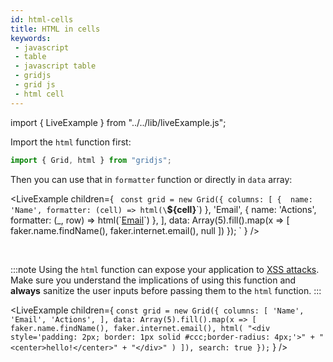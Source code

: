 ```yaml
---
id: html-cells
title: HTML in cells
keywords:
 - javascript
 - table
 - javascript table
 - gridjs
 - grid js
 - html cell
---
```


import { LiveExample } from "../../lib/liveExample.js";

Import the `html` function first:

```js
import { Grid, html } from "gridjs";
```

Then you can use that in `formatter` function or directly in `data` array:

<LiveExample children={
`
const grid = new Grid({
  columns: [
      { 
        name: 'Name',
        formatter: (cell) => html(\`<b>\${cell}</b>\`)
      },
      'Email',
      { 
        name: 'Actions',
        formatter: (_, row) => html(\`<a href='mailto:\${row.cells[1].data}'>Email</a>\`)
      },
   ],
  data: Array(5).fill().map(x => [
    faker.name.findName(),
    faker.internet.email(),
    null
  ])
});
`
} />

<br/>

:::note
Using the `html` function can expose your application to [XSS attacks](https://en.wikipedia.org/wiki/Cross-site_scripting).
Make sure you understand the implications of using this function and **always** sanitize the user inputs before passing them
to the `html` function.
:::

<LiveExample children={
`
const grid = new Grid({
  columns: [
    'Name',
    'Email',
    'Actions',
  ],
  data: Array(5).fill().map(x => [
    faker.name.findName(),
    faker.internet.email(),
    html(
      "<div style='padding: 2px; border: 1px solid #ccc;border-radius: 4px;'>" +
        "<center>hello!</center>" +
      "</div>"
    )
  ]),
  search: true
});
`
} />
